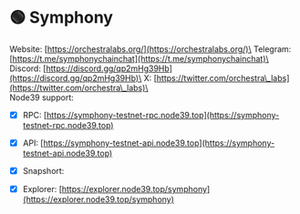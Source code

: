 # 🟢 Symphony

Website: [https://orchestralabs.org/](https://orchestralabs.org/)\
Telegram: [https://t.me/symphonychainchat](https://t.me/symphonychainchat)\
Discord: [https://discord.gg/qp2mHg39Hb](https://discord.gg/qp2mHg39Hb)\
X: [https://twitter.com/orchestra\_labs](https://twitter.com/orchestra\_labs)\
\
Node39 support:

* [x] RPC: [https://symphony-testnet-rpc.node39.top](https://symphony-testnet-rpc.node39.top)
* [x] API: [https://symphony-testnet-api.node39.top](https://symphony-testnet-api.node39.top)
* [x] Snapshort:
* [x] Explorer: [https://explorer.node39.top/symphony](https://explorer.node39.top/symphony)

